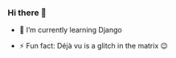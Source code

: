 ### Hi there 👋

<!--
**princejohnson37/princejohnson37** is a ✨ _special_ ✨ repository because its `README.md` (this file) appears on your GitHub profile.

Here are some ideas to get you started:
-->
- 🌱 I’m currently learning Django
<!--- 👯 I’m looking to collaborate on ... 
<!--- - 🤔 I’m looking for help with ...
- 💬 Ask me about ... -->
<!-- - 📫 How to reach me: ...
- 😄 Pronouns: ... -->
- ⚡ Fun fact: Déjà vu is a glitch in the matrix 😉

